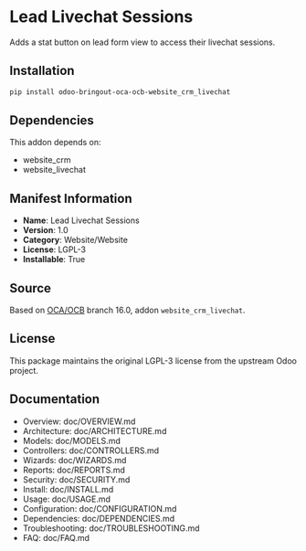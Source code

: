 # Lead Livechat Sessions

 Adds a stat button on lead form view to access their livechat sessions.

## Installation

```bash
pip install odoo-bringout-oca-ocb-website_crm_livechat
```

## Dependencies

This addon depends on:
- website_crm
- website_livechat

## Manifest Information

- **Name**: Lead Livechat Sessions
- **Version**: 1.0
- **Category**: Website/Website
- **License**: LGPL-3
- **Installable**: True

## Source

Based on [OCA/OCB](https://github.com/OCA/OCB) branch 16.0, addon `website_crm_livechat`.

## License

This package maintains the original LGPL-3 license from the upstream Odoo project.

## Documentation

- Overview: doc/OVERVIEW.md
- Architecture: doc/ARCHITECTURE.md
- Models: doc/MODELS.md
- Controllers: doc/CONTROLLERS.md
- Wizards: doc/WIZARDS.md
- Reports: doc/REPORTS.md
- Security: doc/SECURITY.md
- Install: doc/INSTALL.md
- Usage: doc/USAGE.md
- Configuration: doc/CONFIGURATION.md
- Dependencies: doc/DEPENDENCIES.md
- Troubleshooting: doc/TROUBLESHOOTING.md
- FAQ: doc/FAQ.md
